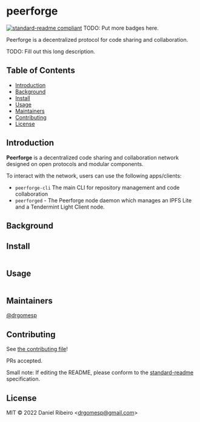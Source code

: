 # peerforge

[![standard-readme compliant](https://img.shields.io/badge/standard--readme-OK-green.svg?style=flat-square)](https://github.com/RichardLitt/standard-readme)
TODO: Put more badges here.

Peerforge is a decentralized protocol for code sharing and collaboration.

TODO: Fill out this long description.

## Table of Contents

- [Introduction](#introduction)
- [Background](#background)
- [Install](#install)
- [Usage](#usage)
- [Maintainers](#maintainers)
- [Contributing](#contributing)
- [License](#license)

## Introduction

**Peerforge** is a decentralized code sharing and collaboration network designed on
open protocols and modular components.

To interact with the network, users can use the following apps/clients:

- `peerforge-cli` The main CLI for repository management and code collaboration
- `peerforged` - The Peerforge node daemon which manages an IPFS Lite and a Tendermint Light Client node. 

## Background

## Install

```
```

## Usage

```
```

## Maintainers

[@drgomesp](https://github.com/drgomesp)

## Contributing

See [the contributing file](contributing.md)!

PRs accepted.

Small note: If editing the README, please conform to the [standard-readme](https://github.com/RichardLitt/standard-readme) specification.

## License

MIT © 2022 Daniel Ribeiro &lt;drgomesp@gmail.com&gt;
